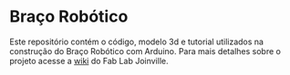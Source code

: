 # Braço Robótico

Este repositório contém o código, modelo 3d e tutorial utilizados na construção do Braço Robótico com Arduino. Para mais detalhes sobre o projeto acesse a [wiki](http://wiki.fablabjoinville.com.br/index.php/wiki.fablabjoinville.com.br/index.php/Braço_robótico_com_Arduino) do Fab Lab Joinville.

